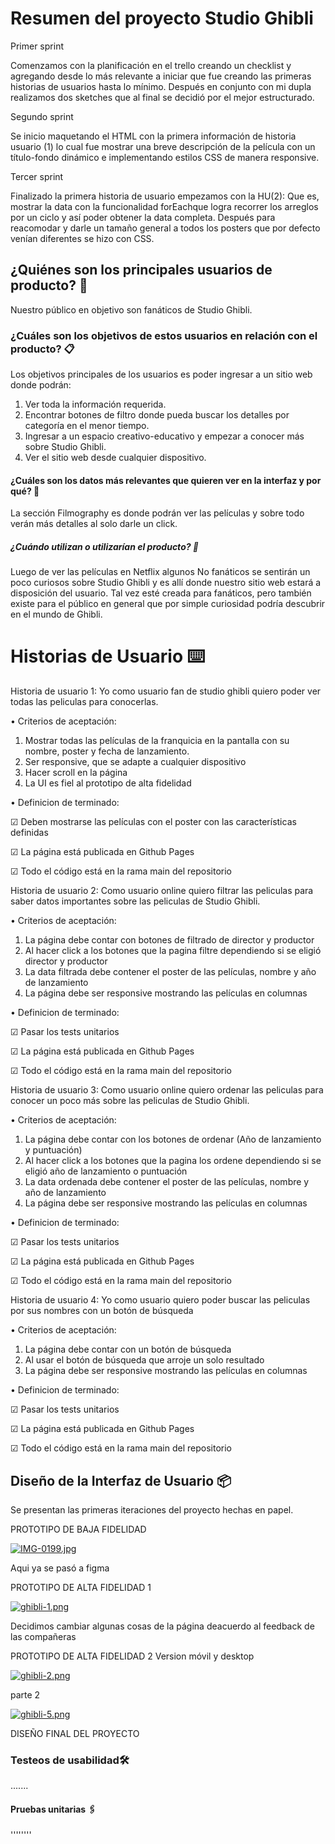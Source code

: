 # Resumen del proyecto Studio Ghibli

Primer sprint 

Comenzamos con la planificación en el trello creando un checklist y agregando desde lo más relevante a iniciar que fue creando las primeras historias de usuarios hasta lo mínimo. 
Después en conjunto con mi dupla realizamos dos sketches que al final se decidió por el mejor estructurado.

Segundo sprint

Se inicio maquetando el HTML con la primera información de historia usuario (1) lo cual fue mostrar una breve descripción de la película con un título-fondo dinámico e implementando estilos CSS de manera responsive.

Tercer sprint

Finalizado la primera historia de usuario empezamos con la HU(2):
Que es, mostrar la data con la funcionalidad forEachque logra recorrer los arreglos por un ciclo y así poder obtener la data completa. Después para reacomodar y darle un tamaño general a todos los posters que por defecto venían diferentes se hizo con CSS.


## ¿Quiénes son los principales usuarios de producto? 🚀

Nuestro público en objetivo son fanáticos de Studio Ghibli. 


### ¿Cuáles son los objetivos de estos usuarios en relación con el producto? 📋

Los objetivos principales de los usuarios es poder ingresar a un sitio web donde podrán:
1.	Ver toda la información requerida.
2.	Encontrar botones de filtro donde pueda buscar los detalles por categoría en el menor tiempo.
3.	Ingresar a un espacio creativo-educativo y empezar a conocer más sobre Studio Ghibli.
4.	Ver el sitio web desde cualquier dispositivo. 


#### ¿Cuáles son los datos más relevantes que quieren ver en la interfaz y por qué? 🔧

La sección Filmography es donde podrán ver las películas y sobre todo verán más detalles al solo darle un click.  

##### ¿Cuándo utilizan o utilizarían el producto? 🔩

Luego de ver las películas en Netflix algunos No fanáticos se sentirán un poco curiosos sobre Studio Ghibli y es allí donde nuestro sitio web estará a disposición del usuario. 
Tal vez esté creada para fanáticos, pero también existe para el público en general que por simple curiosidad podría descubrir en el mundo de Ghibli.

# Historias de Usuario ⌨️

Historia de usuario 1: Yo como usuario fan de studio ghibli quiero poder ver todas las peliculas para conocerlas.

 • Criterios de aceptación:
 
 1.  Mostrar todas las películas de la franquicia en la pantalla con su nombre, poster y fecha de lanzamiento. 
 2.  Ser responsive, que se adapte a cualquier dispositivo
 3.  Hacer scroll en la página
 4.  La UI es fiel al prototipo de alta fidelidad

• Definicion de terminado:

☑ Deben mostrarse las películas con el poster con las características definidas

☑ La página está publicada en Github Pages

☑ Todo el código está en la rama main del repositorio

Historia de usuario 2: Como usuario online quiero filtrar las peliculas para saber datos importantes sobre las peliculas de Studio Ghibli.

• Criterios de aceptación:

1.  La página debe contar con botones de filtrado de director y productor
2.  Al hacer click a los botones que la pagina filtre dependiendo si se eligió director y productor
3.  La data filtrada debe contener el poster de las películas, nombre y año de lanzamiento
4.  La página debe ser responsive mostrando las películas en columnas

• Definicion de terminado:

☑ Pasar los tests unitarios

☑ La página está publicada en Github Pages

☑ Todo el código está en la rama main del repositorio

Historia de usuario 3: Como usuario online quiero ordenar las peliculas para conocer un poco más sobre las peliculas de Studio Ghibli.

• Criterios de aceptación:

1.  La página debe contar con los botones de ordenar (Año de lanzamiento y puntuación)
2.  Al hacer click a los botones que la pagina los ordene dependiendo si se eligió año de lanzamiento o puntuación
3.  La data ordenada debe contener el poster de las películas, nombre y año de lanzamiento
4.  La página debe ser responsive mostrando las películas en columnas

• Definicion de terminado:

☑ Pasar los tests unitarios

☑ La página está publicada en Github Pages

☑ Todo el código está en la rama main del repositorio

Historia de usuario 4: Yo como usuario quiero poder buscar las peliculas por sus nombres con un botón de búsqueda

• Criterios de aceptación:

1.  La página debe contar con un botón de búsqueda 
2.  Al usar el botón de búsqueda que arroje un solo resultado
3.  La página debe ser responsive mostrando las películas en columnas

• Definicion de terminado:

☑ Pasar los tests unitarios

☑ La página está publicada en Github Pages

☑ Todo el código está en la rama main del repositorio

## Diseño de la Interfaz de Usuario 📦

Se presentan las primeras iteraciones del proyecto hechas en papel.

PROTOTIPO DE BAJA FIDELIDAD


[![IMG-0199.jpg](https://i.postimg.cc/C5rp8tDw/IMG-0199.jpg)](https://postimg.cc/FkS65TD6)

Aqui ya se pasó a figma 

PROTOTIPO DE ALTA FIDELIDAD 1


[![ghibli-1.png](https://i.postimg.cc/LXMPdQJ4/ghibli-1.png)](https://postimg.cc/PL2JY4b0)

Decidimos cambiar algunas cosas de la página deacuerdo al feedback de las compañeras

PROTOTIPO DE ALTA FIDELIDAD 2 Version móvil y desktop


[![ghibli-2.png](https://i.postimg.cc/t4ByGs7s/ghibli-2.png)](https://postimg.cc/5XQDwNBJ)


parte 2 



[![ghibli-5.png](https://i.postimg.cc/J0zvqqcK/ghibli-5.png)](https://postimg.cc/YGTd2QPm)










DISEÑO FINAL DEL PROYECTO


### Testeos de usabilidad🛠️

.......

#### Pruebas unitarias  🖇️

''''''''




